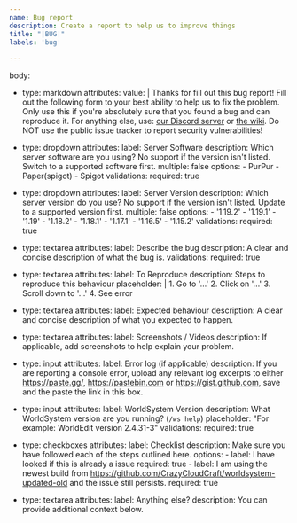 ```yaml
---
name: Bug report
description: Create a report to help us to improve things
title: "|BUG|"
labels: 'bug'
  
---
```


body:
  - type: markdown
    attributes:
      value: |
        Thanks for fill out this bug report! Fill out the following form to your best ability to help us to fix the problem.
        Only use this if you're absolutely sure that you found a bug and can reproduce it. For anything else, use: [our Discord server](https://discord.gg/WYz7Qck) or [the wiki](https://github.com/trainerlord/WorldSystem/wiki).
        Do NOT use the public issue tracker to report security vulnerabilities!

  - type: dropdown
    attributes:
      label: Server Software
      description: Which server software are you using? No support if the version isn't listed. Switch to a supported software first.
      multiple: false
      options:
        - PurPur
        - Paper(spigot)
        - Spigot
    validations:
      required: true

  - type: dropdown
    attributes:
      label: Server Version
      description: Which server version do you use? No support if the version isn't listed. Update to a supported version first.
      multiple: false
      options:
        - '1.19.2'
        - '1.19.1'
        - '1.19'
        - '1.18.2'
        - '1.18.1'
        - '1.17.1'
        - '1.16.5'
        - '1.15.2'
    validations:
      required: true

  - type: textarea
    attributes:
      label: Describe the bug
      description: A clear and concise description of what the bug is.
    validations:
      required: true

  - type: textarea
    attributes:
      label: To Reproduce
      description: Steps to reproduce this behaviour
      placeholder: |
        1. Go to '...'
        2. Click on '...'
        3. Scroll down to '...'
        4. See error

  - type: textarea
    attributes:
      label: Expected behaviour
      description: A clear and concise description of what you expected to happen.

  - type: textarea
    attributes:
      label: Screenshots / Videos
      description: If applicable, add screenshots to help explain your problem.

  - type: input
    attributes:
      label: Error log (if applicable)
      description: If you are reporting a console error, upload any relevant log excerpts to either https://paste.gg/, https://pastebin.com or https://gist.github.com, save and the paste the link in this box.

  - type: input
    attributes:
      label: WorldSystem Version
      description: What WorldSystem version are you running? (`/ws help`)
      placeholder: "For example: WorldEdit version 2.4.31-3"
    validations:
      required: true

  - type: checkboxes
    attributes:
      label: Checklist
      description: Make sure you have followed each of the steps outlined here.
      options:
        - label: I have looked if this is already a issue
          required: true
        - label: I am using the newest build from https://github.com/CrazyCloudCraft/worldsystem-updated-old and the issue still persists.
          required: true

  - type: textarea
    attributes:
      label: Anything else?
      description: You can provide additional context below.
